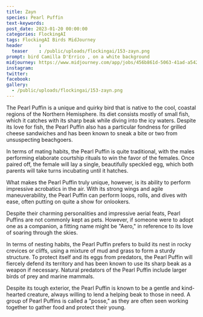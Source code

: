 ```yaml
---
title: Zayn
species: Pearl Puffin
text-keywords: 
post_date: 2023-01-20 00:00:00
categories: FlockingAI
tags: FlockingAI Birds MidJourney 
header      :
  teaser    : /public/uploads/flockingai/153-zayn.png
prompt: bird Camilla D'Errico , on a white background
midjourney: https://www.midjourney.com/app/jobs/456b861d-5063-41ad-a542-793b92ff42bb
instagram: 
twitter: 
facebook: 
gallery: 
  - /public/uploads/flockingai/153-zayn.png
---
```


The Pearl Puffin is a unique and quirky bird that is native to the cool, coastal regions of the Northern Hemisphere. Its diet consists mostly of small fish, which it catches with its sharp beak while diving into the icy waters. Despite its love for fish, the Pearl Puffin also has a particular fondness for grilled cheese sandwiches and has been known to sneak a bite or two from unsuspecting beachgoers.

In terms of mating habits, the Pearl Puffin is quite traditional, with the males performing elaborate courtship rituals to win the favor of the females. Once paired off, the female will lay a single, beautifully speckled egg, which both parents will take turns incubating until it hatches.

What makes the Pearl Puffin truly unique, however, is its ability to perform impressive acrobatics in the air. With its strong wings and agile maneuverability, the Pearl Puffin can perform loops, rolls, and dives with ease, often putting on quite a show for onlookers.

Despite their charming personalities and impressive aerial feats, Pearl Puffins are not commonly kept as pets. However, if someone were to adopt one as a companion, a fitting name might be "Aero," in reference to its love of soaring through the skies.

In terms of nesting habits, the Pearl Puffin prefers to build its nest in rocky crevices or cliffs, using a mixture of mud and grass to form a sturdy structure. To protect itself and its eggs from predators, the Pearl Puffin will fiercely defend its territory and has been known to use its sharp beak as a weapon if necessary. Natural predators of the Pearl Puffin include larger birds of prey and marine mammals.

Despite its tough exterior, the Pearl Puffin is known to be a gentle and kind-hearted creature, always willing to lend a helping beak to those in need. A group of Pearl Puffins is called a "posse," as they are often seen working together to gather food and protect their young.
